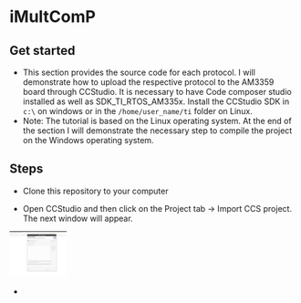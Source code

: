 # iMultComP

## Get started 

- This section provides the source code for each protocol. I will demonstrate how to upload the respective protocol to the AM3359 board through CCStudio. It is necessary to have Code composer studio installed as well as SDK_TI_RTOS_AM335x. Install the CCStudio SDK in `c:\` on windows or in the `/home/user_name/ti` folder on Linux.
- Note: The tutorial is based on the Linux operating system. At the end of the section I will demonstrate the necessary step to compile the project on the Windows operating system. 

## Steps

- Clone this repository to your computer

- Open CCStudio and then click on the Project tab -> Import CCS project. The next window will appear. 
<img src="../Image/import_project_ccs.png" width="100" >

- 










